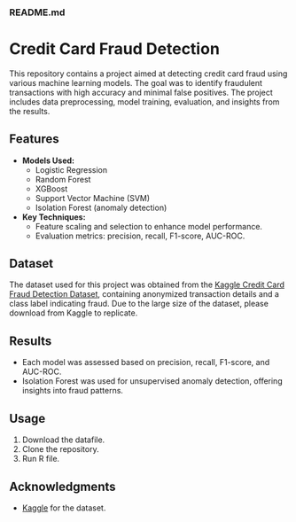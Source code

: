 ### README.md

# Credit Card Fraud Detection

This repository contains a project aimed at detecting credit card fraud using various machine learning models. The goal was to identify fraudulent transactions with high accuracy and minimal false positives. The project includes data preprocessing, model training, evaluation, and insights from the results.

## Features
- **Models Used:** 
  - Logistic Regression
  - Random Forest
  - XGBoost
  - Support Vector Machine (SVM)
  - Isolation Forest (anomaly detection)
- **Key Techniques:**
  - Feature scaling and selection to enhance model performance.
  - Evaluation metrics: precision, recall, F1-score, AUC-ROC.

## Dataset
The dataset used for this project was obtained from the [Kaggle Credit Card Fraud Detection Dataset](https://www.kaggle.com/mlg-ulb/creditcardfraud), containing anonymized transaction details and a class label indicating fraud. Due to the large size of the dataset, please download from Kaggle to replicate.

## Results
- Each model was assessed based on precision, recall, F1-score, and AUC-ROC.
- Isolation Forest was used for unsupervised anomaly detection, offering insights into fraud patterns.


## Usage
1. Download the datafile.
2. Clone the repository.
3. Run R file.

## Acknowledgments
- [Kaggle](https://www.kaggle.com/) for the dataset.

